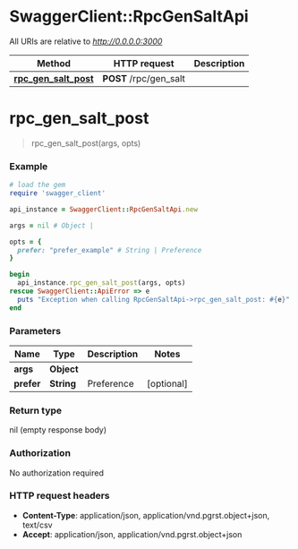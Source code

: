 # SwaggerClient::RpcGenSaltApi

All URIs are relative to *http://0.0.0.0:3000*

Method | HTTP request | Description
------------- | ------------- | -------------
[**rpc_gen_salt_post**](RpcGenSaltApi.md#rpc_gen_salt_post) | **POST** /rpc/gen_salt | 


# **rpc_gen_salt_post**
> rpc_gen_salt_post(args, opts)



### Example
```ruby
# load the gem
require 'swagger_client'

api_instance = SwaggerClient::RpcGenSaltApi.new

args = nil # Object | 

opts = { 
  prefer: "prefer_example" # String | Preference
}

begin
  api_instance.rpc_gen_salt_post(args, opts)
rescue SwaggerClient::ApiError => e
  puts "Exception when calling RpcGenSaltApi->rpc_gen_salt_post: #{e}"
end
```

### Parameters

Name | Type | Description  | Notes
------------- | ------------- | ------------- | -------------
 **args** | **Object**|  | 
 **prefer** | **String**| Preference | [optional] 

### Return type

nil (empty response body)

### Authorization

No authorization required

### HTTP request headers

 - **Content-Type**: application/json, application/vnd.pgrst.object+json, text/csv
 - **Accept**: application/json, application/vnd.pgrst.object+json



